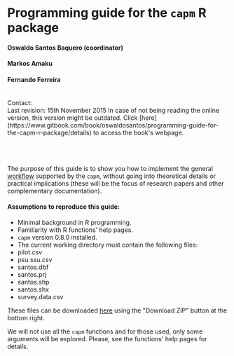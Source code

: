 # Programming guide for the `capm` R package
#### Oswaldo Santos Baquero (coordinator)
#### Markos Amaku
#### Fernando Ferreira
<br>
Contact: <oswaldosant@gmail.com>
<br>
Last revision: 15th November 2015  
In case of not being reading the online version, this version might be outdated.  
Click [here](https://www.gitbook.com/book/oswaldosantos/programming-guide-for-the-capm-r-package/details) to access the book's webpage.
<br><br><br><br>

The purpose of this guide is to show you how to implement the general [workflow](http://oswaldosantos.github.io/capm) supported by the `capm`, without going into theoretical details or practical implications (these will be the focus of research papers and other complementary documentation).  
 
#### Assumptions to reproduce this guide:

* Minimal background in R programming.
* Familiarity with R functions' help pages.
* `capm` version 0.8.0 installed.
* The current working directory must contain the following files: 
 * pilot.csv
 * psu.ssu.csv
 * santos.dbf
 * santos.prj
 * santos.shp
 * santos.shx
 * survey.data.csv

These files can be downloaded [here](https://github.com/oswaldosantos/programming-guide-for-the-capm-r-package) using the "Download ZIP" button at the bottom right.  

We will not use all the `capm` functions and for those used, only some arguments will be explored. Please, see the functions' help pages for details.